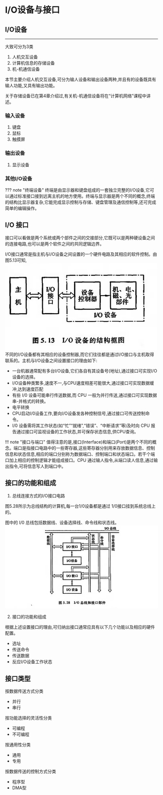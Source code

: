 # I/O设备与接口

## I/O设备
---
大致可分为3类

1. 人机交互设备
2. 计算机信息的存储设备
3. 机-机通信设备

本节主要介绍人机交互设备,可分为输人设备和输出设备两种,并且有的设备既具有输人功能,又具有输出功能。

关于存储设备已在第4章介绍过,有关机-机通信设备将在“计算机网络”课程中讲述。

### 输入设备

1. 键盘
2. 鼠标
3. 触摸屏

### 输出设备

1. 显示设备

### 其他I/O设备

??? note "终端设备"
    终端是由显示器和键盘组成的一套独立完整的I/O设备,它可以通过标准接口接到远离主机的地方使用。终端与显示器是两个不同的概念,终端的结构比显示器复杂,它能完成显示控制与存储、键盘管理及通信控制等,还可完成简单的编辑操作。

## I/O 接口

接口可以看做是两个系统或两个部件之间的交接部分,它既可以是两种硬设备之间的连接电路,也可以是两个软件之间的共同逻辑边界。

I/O接口通常是指主机与I/O设备之间设置的一个硬件电路及其相应的软件控制。由图5.13可知,![5.13](微信截图_20240806002245.png)不同的I/O设备都有其相应的设备控制器,而它们往往都是通过I/O接口与主机取得联系的。主机与I/O设备之间设置接口的理由如下:

- 一台机器通常配有多台I/O设备,它们各自有其设备号(地址),通过接口可实现I/O设备的选择。
- I/O设备种类繁多,速度不一,与CPU速度相差可能很大,通过接口可实现数据缓冲,达到速度匹配
-  有些 I/0 设备可能串行传送数据,而 CPU 一般为并行传送,通过接口可实现数据串-并格式的转换。
- 电平转换
- CPU启动I/0设备工作,要向I/O设备发各种控制信号,通过接口可传送控制命令。
-  I/0 设备需将其工作状态(如“忙”“就绪”,“错误”、“中断请求”等)及时向 CPU 报告通过接口可监视设备的工作状态,并可保存状态信息,供CPU查询。

!!! note "接口与端口"
    值得注意的是,接口(Interface)和端口(Port)是两个不同的概念。端口是指接口电路中的一些寄存器,这些寄存器分别用来存放数据信息、控制信息和状态信息,相应的端口分别称为数据端口、控制端口和状态端口。若干个端口加上相应的控制逻辑才能组成接口。CPU 通过输人指令,从端口读人信息,通过输出指令,可将信息写人到端口中。

## 接口的功能和组成

1. 总线连接方式的I/O接口电路

图5.28所示为总线结构的计算机,每一台1/0设备都是通过 1/0接口挂到系统总线上的。

图中的 I/0 总线包括数据线、设备选择线、命令线和状态线。
![5.28](微信截图_20240806003105.png)

2. 接口的功能和组成

根据上述设置接口的理由,可归纳出接口通常应具有以下几个功能以及相应的硬件配置。

- 选址
- 传送命令
- 传送数据
- 反应I/O设备工作状态

## 接口类型

按数据传送方式分类

- 并行
- 串行

按功能选择的灵活性分类

- 可编程
- 不可编程

按通用性分类

- 通用
- 专用

按数据传送的控制方式分类

- 程序型
- DMA型
